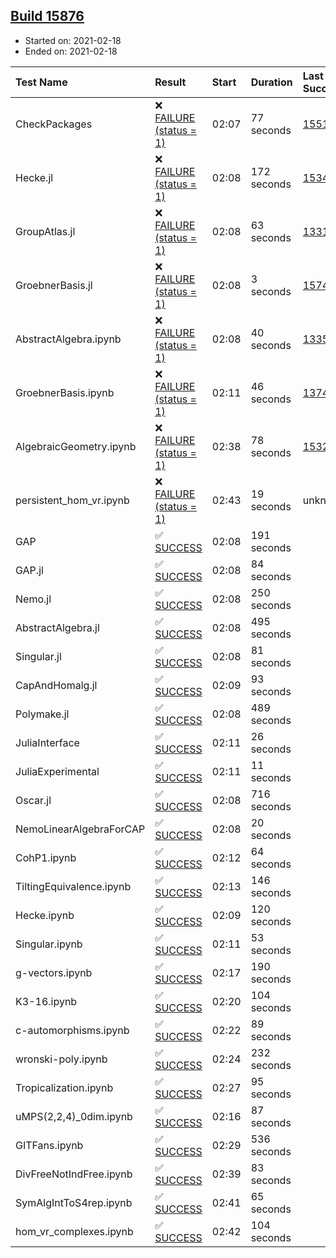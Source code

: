 ## [Build 15876](https://oscarci.mathematik.uni-kl.de/job/oscar/15876/)

* Started on: 2021-02-18
* Ended on: 2021-02-18

| Test Name    | Result | Start | Duration | Last Success | First Failure |
|:-------------|:-------|:------|:---------|:-------------|:--------------|
| CheckPackages | ❌ [FAILURE (status = 1)](https://oscarci.mathematik.uni-kl.de/job/oscar/15876/artifact/logs/build-15876/CheckPackages.log) | 02:07 | 77 seconds | [15514](https://oscarci.mathematik.uni-kl.de/job/oscar/15514/) | [15515](https://oscarci.mathematik.uni-kl.de/job/oscar/15515/) |
| Hecke.jl | ❌ [FAILURE (status = 1)](https://oscarci.mathematik.uni-kl.de/job/oscar/15876/artifact/logs/build-15876/Hecke.jl.log) | 02:08 | 172 seconds | [15344](https://oscarci.mathematik.uni-kl.de/job/oscar/15344/) | [15348](https://oscarci.mathematik.uni-kl.de/job/oscar/15348/) |
| GroupAtlas.jl | ❌ [FAILURE (status = 1)](https://oscarci.mathematik.uni-kl.de/job/oscar/15876/artifact/logs/build-15876/GroupAtlas.jl.log) | 02:08 | 63 seconds | [13311](https://oscarci.mathematik.uni-kl.de/job/oscar/13311/) | [13312](https://oscarci.mathematik.uni-kl.de/job/oscar/13312/) |
| GroebnerBasis.jl | ❌ [FAILURE (status = 1)](https://oscarci.mathematik.uni-kl.de/job/oscar/15876/artifact/logs/build-15876/GroebnerBasis.jl.log) | 02:08 | 3 seconds | [15745](https://oscarci.mathematik.uni-kl.de/job/oscar/15745/) | [15746](https://oscarci.mathematik.uni-kl.de/job/oscar/15746/) |
| AbstractAlgebra.ipynb | ❌ [FAILURE (status = 1)](https://oscarci.mathematik.uni-kl.de/job/oscar/15876/artifact/logs/build-15876/AbstractAlgebra.ipynb.log) | 02:08 | 40 seconds | [13355](https://oscarci.mathematik.uni-kl.de/job/oscar/13355/) | [13356](https://oscarci.mathematik.uni-kl.de/job/oscar/13356/) |
| GroebnerBasis.ipynb | ❌ [FAILURE (status = 1)](https://oscarci.mathematik.uni-kl.de/job/oscar/15876/artifact/logs/build-15876/GroebnerBasis.ipynb.log) | 02:11 | 46 seconds | [13748](https://oscarci.mathematik.uni-kl.de/job/oscar/13748/) | [13749](https://oscarci.mathematik.uni-kl.de/job/oscar/13749/) |
| AlgebraicGeometry.ipynb | ❌ [FAILURE (status = 1)](https://oscarci.mathematik.uni-kl.de/job/oscar/15876/artifact/logs/build-15876/AlgebraicGeometry.ipynb.log) | 02:38 | 78 seconds | [15322](https://oscarci.mathematik.uni-kl.de/job/oscar/15322/) | [15323](https://oscarci.mathematik.uni-kl.de/job/oscar/15323/) |
| persistent_hom_vr.ipynb | ❌ [FAILURE (status = 1)](https://oscarci.mathematik.uni-kl.de/job/oscar/15876/artifact/logs/build-15876/persistent_hom_vr.ipynb.log) | 02:43 | 19 seconds | unknown | unknown |
| GAP | ✅ [SUCCESS](https://oscarci.mathematik.uni-kl.de/job/oscar/15876/artifact/logs/build-15876/GAP.log) | 02:08 | 191 seconds |  |  |
| GAP.jl | ✅ [SUCCESS](https://oscarci.mathematik.uni-kl.de/job/oscar/15876/artifact/logs/build-15876/GAP.jl.log) | 02:08 | 84 seconds |  |  |
| Nemo.jl | ✅ [SUCCESS](https://oscarci.mathematik.uni-kl.de/job/oscar/15876/artifact/logs/build-15876/Nemo.jl.log) | 02:08 | 250 seconds |  |  |
| AbstractAlgebra.jl | ✅ [SUCCESS](https://oscarci.mathematik.uni-kl.de/job/oscar/15876/artifact/logs/build-15876/AbstractAlgebra.jl.log) | 02:08 | 495 seconds |  |  |
| Singular.jl | ✅ [SUCCESS](https://oscarci.mathematik.uni-kl.de/job/oscar/15876/artifact/logs/build-15876/Singular.jl.log) | 02:08 | 81 seconds |  |  |
| CapAndHomalg.jl | ✅ [SUCCESS](https://oscarci.mathematik.uni-kl.de/job/oscar/15876/artifact/logs/build-15876/CapAndHomalg.jl.log) | 02:09 | 93 seconds |  |  |
| Polymake.jl | ✅ [SUCCESS](https://oscarci.mathematik.uni-kl.de/job/oscar/15876/artifact/logs/build-15876/Polymake.jl.log) | 02:08 | 489 seconds |  |  |
| JuliaInterface | ✅ [SUCCESS](https://oscarci.mathematik.uni-kl.de/job/oscar/15876/artifact/logs/build-15876/JuliaInterface.log) | 02:11 | 26 seconds |  |  |
| JuliaExperimental | ✅ [SUCCESS](https://oscarci.mathematik.uni-kl.de/job/oscar/15876/artifact/logs/build-15876/JuliaExperimental.log) | 02:11 | 11 seconds |  |  |
| Oscar.jl | ✅ [SUCCESS](https://oscarci.mathematik.uni-kl.de/job/oscar/15876/artifact/logs/build-15876/Oscar.jl.log) | 02:08 | 716 seconds |  |  |
| NemoLinearAlgebraForCAP | ✅ [SUCCESS](https://oscarci.mathematik.uni-kl.de/job/oscar/15876/artifact/logs/build-15876/NemoLinearAlgebraForCAP.log) | 02:08 | 20 seconds |  |  |
| CohP1.ipynb | ✅ [SUCCESS](https://oscarci.mathematik.uni-kl.de/job/oscar/15876/artifact/logs/build-15876/CohP1.ipynb.log) | 02:12 | 64 seconds |  |  |
| TiltingEquivalence.ipynb | ✅ [SUCCESS](https://oscarci.mathematik.uni-kl.de/job/oscar/15876/artifact/logs/build-15876/TiltingEquivalence.ipynb.log) | 02:13 | 146 seconds |  |  |
| Hecke.ipynb | ✅ [SUCCESS](https://oscarci.mathematik.uni-kl.de/job/oscar/15876/artifact/logs/build-15876/Hecke.ipynb.log) | 02:09 | 120 seconds |  |  |
| Singular.ipynb | ✅ [SUCCESS](https://oscarci.mathematik.uni-kl.de/job/oscar/15876/artifact/logs/build-15876/Singular.ipynb.log) | 02:11 | 53 seconds |  |  |
| g-vectors.ipynb | ✅ [SUCCESS](https://oscarci.mathematik.uni-kl.de/job/oscar/15876/artifact/logs/build-15876/g-vectors.ipynb.log) | 02:17 | 190 seconds |  |  |
| K3-16.ipynb | ✅ [SUCCESS](https://oscarci.mathematik.uni-kl.de/job/oscar/15876/artifact/logs/build-15876/K3-16.ipynb.log) | 02:20 | 104 seconds |  |  |
| c-automorphisms.ipynb | ✅ [SUCCESS](https://oscarci.mathematik.uni-kl.de/job/oscar/15876/artifact/logs/build-15876/c-automorphisms.ipynb.log) | 02:22 | 89 seconds |  |  |
| wronski-poly.ipynb | ✅ [SUCCESS](https://oscarci.mathematik.uni-kl.de/job/oscar/15876/artifact/logs/build-15876/wronski-poly.ipynb.log) | 02:24 | 232 seconds |  |  |
| Tropicalization.ipynb | ✅ [SUCCESS](https://oscarci.mathematik.uni-kl.de/job/oscar/15876/artifact/logs/build-15876/Tropicalization.ipynb.log) | 02:27 | 95 seconds |  |  |
| uMPS(2,2,4)_0dim.ipynb | ✅ [SUCCESS](https://oscarci.mathematik.uni-kl.de/job/oscar/15876/artifact/logs/build-15876/uMPS-2-2-4-_0dim.ipynb.log) | 02:16 | 87 seconds |  |  |
| GITFans.ipynb | ✅ [SUCCESS](https://oscarci.mathematik.uni-kl.de/job/oscar/15876/artifact/logs/build-15876/GITFans.ipynb.log) | 02:29 | 536 seconds |  |  |
| DivFreeNotIndFree.ipynb | ✅ [SUCCESS](https://oscarci.mathematik.uni-kl.de/job/oscar/15876/artifact/logs/build-15876/DivFreeNotIndFree.ipynb.log) | 02:39 | 83 seconds |  |  |
| SymAlgIntToS4rep.ipynb | ✅ [SUCCESS](https://oscarci.mathematik.uni-kl.de/job/oscar/15876/artifact/logs/build-15876/SymAlgIntToS4rep.ipynb.log) | 02:41 | 65 seconds |  |  |
| hom_vr_complexes.ipynb | ✅ [SUCCESS](https://oscarci.mathematik.uni-kl.de/job/oscar/15876/artifact/logs/build-15876/hom_vr_complexes.ipynb.log) | 02:42 | 104 seconds |  |  |
